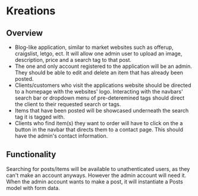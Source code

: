 # Kreations

## Overview

* Blog-like application, similar to market websites such as offerup, craigslist, letgo, ect. It will allow one admin user to upload an image, description, price and a search tag to that post.
* The one and only account registered to the application will be an admin. They should be able to edit and delete an item that has already been posted. 
* Clients/customers who visit the applications website should be directed to a homepage with the websites' logo. Interacting with the navbars' search bar or dropdown menu of pre-deteremined tags should direct the client to their requested search or tags. 
* Items that have been posted will be showcased underneath the search tag it is tagged with. 
* Clients who find item(s) they want to order will have to click on the a button in the navbar that directs them to a contact page. This should have the admin's contact information.


## Functionality
Searching for posts/items will be available to unathenticated users, as they can't make an account anyways. However the admin account will need it.
When the admin account wants to make a post, it will instantiate a Posts model with form data.
